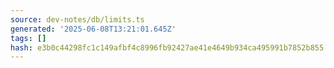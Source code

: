 ```yaml
---
source: dev-notes/db/limits.ts
generated: '2025-06-08T13:21:01.645Z'
tags: []
hash: e3b0c44298fc1c149afbf4c8996fb92427ae41e4649b934ca495991b7852b855
---
```



